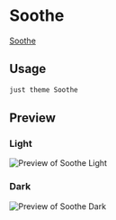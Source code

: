 # Soothe

[Soothe](https://github.com/AwesomeDog)

## Usage

```bash
just theme Soothe
```

## Preview

### Light

![Preview of Soothe Light](preview-light.png)

### Dark

![Preview of Soothe Dark](preview-dark.png)
